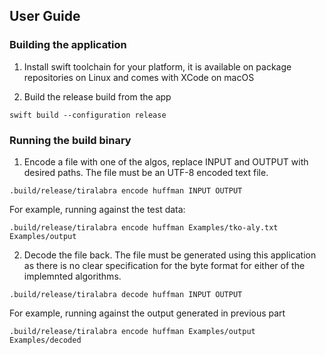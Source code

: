 ## User Guide

### Building the application

1. Install swift toolchain for your platform, it is available on package repositories on Linux and comes with XCode on macOS

2. Build the release build from the app

`swift build --configuration release`

### Running the build binary

1. Encode a file with one of the algos, replace INPUT and OUTPUT with desired paths. The file must be an UTF-8 encoded text file.

`.build/release/tiralabra encode huffman INPUT OUTPUT`

For example, running against the test data:

`.build/release/tiralabra encode huffman Examples/tko-aly.txt Examples/output`

2. Decode the file back. The file must be generated using this application as there is no clear specification for the byte format for either of the implemnted algorithms.

`.build/release/tiralabra decode huffman INPUT OUTPUT`

For example, running against the output generated in previous part

`.build/release/tiralabra encode huffman Examples/output Examples/decoded`
